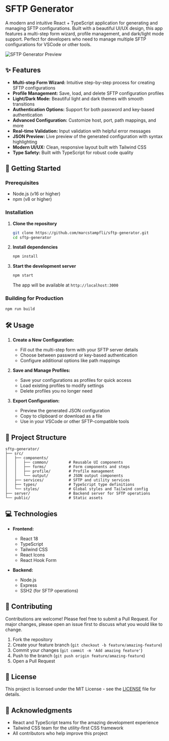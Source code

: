 # SFTP Generator

A modern and intuitive React + TypeScript application for generating and managing SFTP configurations. Built with a beautiful UI/UX design, this app features a multi-step form wizard, profile management, and dark/light mode support. Perfect for developers who need to manage multiple SFTP configurations for VSCode or other tools.

![SFTP Generator Preview](preview.png)

## ✨ Features

- **Multi-step Form Wizard:** Intuitive step-by-step process for creating SFTP configurations
- **Profile Management:** Save, load, and delete SFTP configuration profiles
- **Light/Dark Mode:** Beautiful light and dark themes with smooth transitions
- **Authentication Options:** Support for both password and key-based authentication
- **Advanced Configuration:** Customize host, port, path mappings, and more
- **Real-time Validation:** Input validation with helpful error messages
- **JSON Preview:** Live preview of the generated configuration with syntax highlighting
- **Modern UI/UX:** Clean, responsive layout built with Tailwind CSS
- **Type Safety:** Built with TypeScript for robust code quality

## 🚀 Getting Started

### Prerequisites

- Node.js (v16 or higher)
- npm (v8 or higher)

### Installation

1. **Clone the repository**

   ```bash
   git clone https://github.com/marcstampfli/sftp-generator.git
   cd sftp-generator
   ```

2. **Install dependencies**

   ```bash
   npm install
   ```

3. **Start the development server**

   ```bash
   npm start
   ```

   The app will be available at `http://localhost:3000`

### Building for Production

```bash
npm run build
```

## 🛠 Usage

1. **Create a New Configuration:**

   - Fill out the multi-step form with your SFTP server details
   - Choose between password or key-based authentication
   - Configure additional options like path mappings

2. **Save and Manage Profiles:**

   - Save your configurations as profiles for quick access
   - Load existing profiles to modify settings
   - Delete profiles you no longer need

3. **Export Configuration:**
   - Preview the generated JSON configuration
   - Copy to clipboard or download as a file
   - Use in your VSCode or other SFTP-compatible tools

## 🔧 Project Structure

```
sftp-generator/
├── src/
│   ├── components/
│   │   ├── common/         # Reusable UI components
│   │   ├── forms/          # Form components and steps
│   │   ├── profile/        # Profile management
│   │   └── output/         # JSON output components
│   ├── services/           # SFTP and utility services
│   ├── types/              # TypeScript type definitions
│   └── styles/             # Global styles and Tailwind config
├── server/                 # Backend server for SFTP operations
└── public/                 # Static assets
```

## 💻 Technologies

- **Frontend:**

  - React 18
  - TypeScript
  - Tailwind CSS
  - React Icons
  - React Hook Form

- **Backend:**
  - Node.js
  - Express
  - SSH2 (for SFTP operations)

## 🤝 Contributing

Contributions are welcome! Please feel free to submit a Pull Request. For major changes, please open an issue first to discuss what you would like to change.

1. Fork the repository
2. Create your feature branch (`git checkout -b feature/amazing-feature`)
3. Commit your changes (`git commit -m 'Add amazing feature'`)
4. Push to the branch (`git push origin feature/amazing-feature`)
5. Open a Pull Request

## 📝 License

This project is licensed under the MIT License - see the [LICENSE](LICENSE) file for details.

## 🙏 Acknowledgments

- React and TypeScript teams for the amazing development experience
- Tailwind CSS team for the utility-first CSS framework
- All contributors who help improve this project

